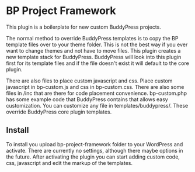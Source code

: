 BP Project Framework
======

This plugin is a boilerplate for new custom BuddyPress projects.

The normal method to override BuddyPress templates is to copy the BP template files over to your theme folder. This is not the best way if you ever want to change themes and not have to move files. This plugin creates a new template stack for BuddyPress. BuddyPress will look into this plugin first for its template files and if the file doesn't exist it will default to the core plugin.

There are also files to place custom javascript and css. Place custom javascript in bp-custom.js and css in bp-custom.css. There are also some files in /inc that are there for code placement convenience. bp-custom.php has some example code that BuddyPress contains that allows easy customization. You can customize any file in templates/buddypress/. These override BuddyPress core plugin templates.

Install
-----
To install you upload bp-project-framework folder to your WordPress and activate. There are currently no settings, although there maybe options in the future. After activating the plugin you can start adding custom code, css, javascript and edit the markup of the templates.